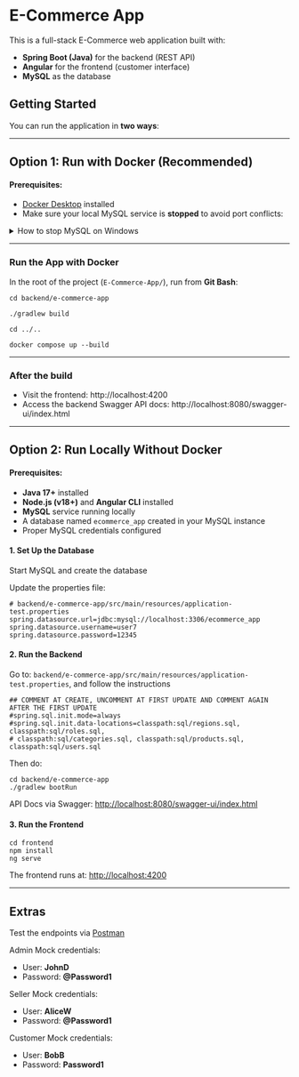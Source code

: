 # E-Commerce App

This is a full-stack E-Commerce web application built with:

-  **Spring Boot (Java)** for the backend (REST API)
-  **Angular** for the frontend (customer interface)
-  **MySQL** as the database

## Getting Started

You can run the application in **two ways**:

---

## Option 1: Run with Docker (Recommended)

#### Prerequisites:
- [Docker Desktop](https://www.docker.com/products/docker-desktop) installed
- Make sure your local MySQL service is **stopped** to avoid port conflicts:

<details>
<summary>How to stop MySQL on Windows</summary>

1. Press `Win + R` to open the Run dialog
2. Type `services.msc` and press Enter
3. Find **MySQL80** in the list
4. If it's running, right-click it and select **Stop**

</details>

---

### Run the App with Docker

In the root of the project (`E-Commerce-App/`), run from **Git Bash**:

```
cd backend/e-commerce-app
```
```
./gradlew build
```

```
cd ../..
```
```
docker compose up --build
```
---

### After the build
- Visit the frontend: http://localhost:4200
- Access the backend Swagger API docs: http://localhost:8080/swagger-ui/index.html

---

## Option 2: Run Locally Without Docker

#### Prerequisites:

- **Java 17+** installed
- **Node.js (v18+)** and **Angular CLI** installed
- **MySQL** service running locally
- A database named `ecommerce_app` created in your MySQL instance
- Proper MySQL credentials configured

#### 1. Set Up the Database
Start MySQL and create the database

Update the properties file:

```properties
# backend/e-commerce-app/src/main/resources/application-test.properties
spring.datasource.url=jdbc:mysql://localhost:3306/ecommerce_app
spring.datasource.username=user7
spring.datasource.password=12345
```

#### 2. Run the Backend

Go to: `backend/e-commerce-app/src/main/resources/application-test.properties`, and follow the instructions

```properties
## COMMENT AT CREATE, UNCOMMENT AT FIRST UPDATE AND COMMENT AGAIN AFTER THE FIRST UPDATE
#spring.sql.init.mode=always
#spring.sql.init.data-locations=classpath:sql/regions.sql, classpath:sql/roles.sql, 
# classpath:sql/categories.sql, classpath:sql/products.sql, classpath:sql/users.sql
```
Then do:

```
cd backend/e-commerce-app
./gradlew bootRun
```

API Docs via Swagger: [http://localhost:8080/swagger-ui/index.html](http://localhost:8080/swagger-ui/index.html)

#### 3. Run the Frontend

```
cd frontend
npm install
ng serve
```

The frontend runs at: [http://localhost:4200](http://localhost:4200)

---

## Extras

Test the endpoints via [Postman](https://vasileiosliakos.postman.co/workspace/Vasileios-Liakos's-Workspace~caae1a19-d93b-47e4-8845-fb2638446b19/collection/43377658-073ce908-3a62-41dd-99b0-b96dbc6a42f0?action=share&creator=43377658&active-environment=43377658-abba2f4d-bc9c-4590-89c0-4dd509e3d9d8)

Admin Mock credentials:

- User: **JohnD**
- Password: **@Password1**

Seller Mock credentials:

- User: **AliceW**
- Password: **@Password1**

Customer Mock credentials:

- User: **BobB**
- Password: **Password1**
